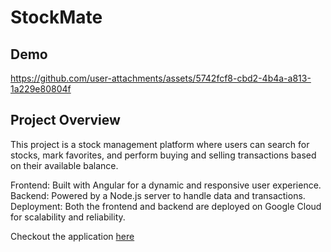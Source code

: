 # StockMate
## Demo
https://github.com/user-attachments/assets/5742fcf8-cbd2-4b4a-a813-1a229e80804f

## Project Overview
This project is a stock management platform where users can search for stocks, mark favorites, and perform buying and selling transactions based on their available balance.

Frontend: Built with Angular for a dynamic and responsive user experience.
Backend: Powered by a Node.js server to handle data and transactions.
Deployment: Both the frontend and backend are deployed on Google Cloud for scalability and reliability.

Checkout the application [here](https://stock-nodejs-service-dot-helpful-helper-404206.wl.r.appspot.com/search/home)

